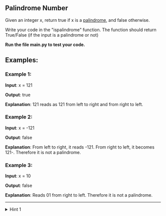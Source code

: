 ## Palindrome Number
Given an integer x, return true if x is a [palindrome](https://en.wikipedia.org/wiki/Palindrome#:~:text=A%20palindrome%20is%20a%20word%2C%20number%2C%20phrase%2C%20or%20other%20sequence%20of%20symbols%20that%20reads%20the%20same%20backwards%20as%20forwards), and false otherwise.

Write your code in the "ispalindrome" function. The function should return True/False (if the input is a palindrome or not)

**Run the file main.py to test your code.**

## Examples:
### Example 1:
**Input**: x = 121

**Output**: true

**Explanation**: 121 reads as 121 from left to right and from right to left.

### Example 2:
**Input**: x = -121

**Output**: false

**Explanation**: From left to right, it reads -121. From right to left, it becomes 121-. Therefore it is not a palindrome.

### Example 3:
**Input**: x = 10

**Output**: false

**Explanation**: Reads 01 from right to left. Therefore it is not a palindrome.

---
<details>
  <summary>Hint 1</summary>

    Try to convern the number to a string!
  
</details>


